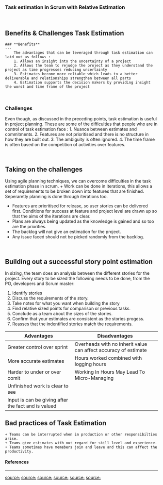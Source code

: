 ### Task estimation in Scrum with Relative Estimation

&nbsp;

## Benefits & Challenges Task Estimation

    ### **Benefits**
    ---
        The advantages that can be leveraged through task estimation can laid out as follows :
        1. Allows an insight into the uncertainty of a project
        2. Allows the team to rejudge the project as they understand the project as time progresses reducing uncertainty
        3. Estimates become more reliable which leads to a better deliverable and relationships strengthen between all parts
        4. Estimation supports the decision makers by providing insight the worst and time frame of the project

&nbsp;

### **Challenges**

Even though, as discussed in the preceding points, task estimation is useful in project planning. These are some of the difficulties that people who are in control of task estimation face : 1. Nuance between estimates and commitments. 2. Features are not prioritised and there is no structure in how they are built out. 3. The ambiguity is often ignored. 4. The time frame is often based on the competition of activities over features.

&nbsp;

## Taking on the challenges

Using agile planning techniques, we can overcome difficulties in the task estimation phase in scrum. + Work can be done in iterations, this allows a set of requirements to be broken down into features that are finished. Seperaretly planning is done through iterations too.

- Features are prioritised for release, so user stories can be delivered first. Conditions for success at feature and project level are drawn up so that the aims of the iterations are clear.
- Plans are always being updated as the knowledge is gained and so too are the priorities.
- The backlog will not give an estimation for the project.
- Any issue faced should not be picked randomly from the backlog.

&nbsp;

## Building out a successful story point estimation

In sizing, the team does an analysis between the different stories for the project. Every story to be sized the following needs to be done, from the PO, developers and Scrum master:

1. Identify stories
2. Discuss the requirements of the story.
3. Take notes for what you want when building the story
4. Find relative sized points for comparison or previous tasks.
5. Conclude as a team about the sizes of the stories.
6. Confirm that your estimates are consistent as the stories progess.
7. Reasses that the indentified stories match the requirements.

| Advantages                                          | Disadvantages                                                   |
| --------------------------------------------------- | --------------------------------------------------------------- |
| Greater control over sprint                         | Overheads with no inherit value can affect accuracy of estimate |
| More accurate estimates                             | Hours worked combined with logging hours                        |
| Harder to under or over comit                       | Working In Hours May Lead To Micro-Managing                     |
| Unfinished work is clear to see                     |                                                                 |
| Input is can be giving after the fact and is valued |                                                                 |

## Bad practices of Task Estimation

    + Teams can be interrupted when in production or other responsibilties arise.
    + Teams give estimates with out regard for skill level and experience.
    + Teams sometimes have memebers join and leave and this can affect the productivity.

#### **References**

---

[source:](https://endjin.com/blog/2019/02/a-beginners-guide-to-agile-estimation-and-planning)
[source:](https://blog.valuemotive.com/agile-estimation-challenges-636184e8b199)
[source:](https://endjin.com/blog/2019/02/a-beginners-guide-to-agile-estimation-and-planning)
[source:](http://www.agilebuddha.com/agile/agile-estimation-8-steps-to-successful-story-point-estimation/)
[source:](https://maartendalmijn.com/why-estimate-twice-in-scrum-fd0d68744501)
[source:](https://www.linkedin.com/pulse/why-your-agile-teams-bad-estimation-heidi-araya)
